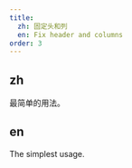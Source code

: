 ```yaml
---
title:
  zh: 固定头和列
  en: Fix header and columns
order: 3
---
```


## zh

最简单的用法。

## en

The simplest usage.
